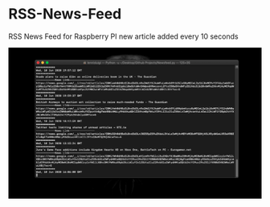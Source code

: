 # RSS-News-Feed
RSS News Feed for Raspberry PI new article added every 10 seconds

![](NewFeed.JPG)

